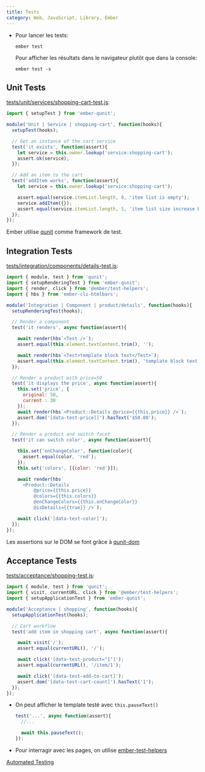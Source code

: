 ```yaml
---
title: Tests
category: Web, JavaScript, Library, Ember
---
```


* Pour lancer les tests:

  ```
  ember test
  ```

  Pour afficher les résultats dans le navigateur plutôt que dans la console:

  ```
  ember test -s
  ```

## Unit Tests

<ins>tests/unit/services/shopping-cart-test.js</ins>:

``` js
import { setupTest } from 'ember-qunit';

module('Unit | Service | shopping-cart', function(hooks){
  setupTest(hooks);

  // Get an instance of the cart service
  test('it exists', function(assert){
    let service = this.owner.lookup('service:shopping-cart');
    assert.ok(service);
  });

  // Add an item to the cart
  test('addItem works', function(assert){
    let service = this.owner.lookup('service:shopping-cart');

    assert.equal(service.itemList.length, 0, 'item list is empty');
    service.addItem({});
    assert.equal(service.itemList.length, 1, 'item list size increase by 1');
  });
});
```

Ember utilise [qunit](https://api.qunitjs.com/assert/) comme framework de test.

## Integration Tests

<ins>tests/integration/components/details-test.js</ins>:

``` js
import { module, test } from 'qunit';
import { setupRenderingTest } from 'ember-qunit';
import { render, click } from '@ember/test-helpers';
import { hbs } from 'ember-cli-htmlbars';

module('Integration | Component | product/details', function(hooks){
  setupRenderingTest(hooks);

  // Render a component
  test('it renders', async function(assert){

    await render(hbs`<Test />`);
    assert.equal(this.element.textContent.trim(), '');

    await render(hbs`<Test>template block text</Test>`);
    assert.equal(this.element.textContent.trim(), 'template block text');
  });

  // Render a product with price=50
  test('it displays the price', async function(assert){
    this.set('price', {
      original: 50,
      current : 30
    });
    await render(hbs`<Product::Details @price={{this.price}} />`);
    assert.dom('[data-test-price]]').hasText('$50.00');
  });

  // Render a product and switch facet
  test('it can switch color', async function(assert){

    this.set('onChangeColor', function(color){
      assert.equal(color, 'red');
    });
    this.set('colors', [{color: 'red'}]);

    await render(hbs`
      <Product::Details
          @price={{this.price}}
          @colors={{this.colors}}
          @onChangeColors={{this.onChangeColor}}
          @isDetails={{true}} />`);

    await click('[data-test-color]');
  });
});
```

Les assertions sur le DOM se font grâce à [qunit-dom](https://github.com/simplabs/qunit-dom/blob/master/API.md)

## Acceptance Tests

<ins>tests/acceptance/shopping-test.js</ins>:

``` js
import { module, test } from 'qunit';
import { visit, currentURL, click } from '@ember/test-helpers';
import { setupApplicationTest } from 'ember-qunit';

module('Acceptance | shopping', function(hooks){
  setupApplicationTest(hooks);

  // Cart workflow
  test('add item in shopping cart', async function(assert){

    await visit('/');
    assert.equal(currentURL(), '/');

    await click('[data-test-product="1"]');
    assert.equal(currentURL(), '/item/1');

    await click('[data-test-add-to-cart]');
    assert.dom('[data-test-cart-count]').hasText('1');
  });
});
```

* On peut afficher le template testé avec `this.pauseText()`

  ``` js
  test('...', async function(assert){
    //...

    await this.pauseText();
  });
  ```

* Pour interragir avec les pages, on utilise [ember-test-helpers](https://github.com/emberjs/ember-test-helpers/blob/master/API.md)

[Automated Testing](https://guides.emberjs.com/release/tutorial/part-1/automated-testing/)

